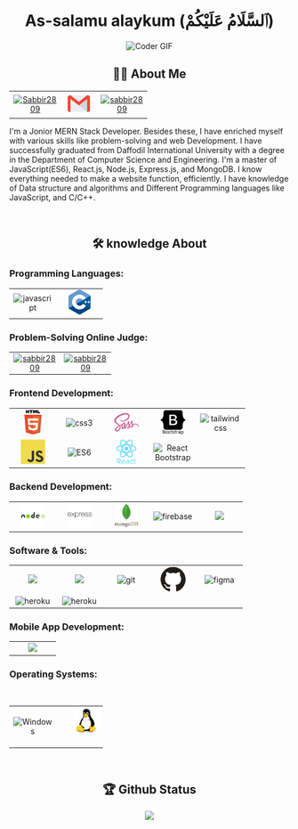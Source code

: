 <h1 align="center">As-salamu alaykum (ٱلسَّلَامُ عَلَيْكُمْ)</h1>
<div align="center">
  <img src="https://media.giphy.com/media/SWoSkN6DxTszqIKEqv/giphy.gif" alt="Coder GIF" width="350px"/>
</div>

<h2 align='center'>👨‍💻 About Me</h2>
<table  align='center'>
  <tr >
    <td align="center" width="50">
      <a href="https://fb.com/sabbir2809">
        <img src="https://raw.githubusercontent.com/rahuldkjain/github-profile-readme-generator/master/src/images/icons/Social/facebook.svg" alt="Sabbir2809"  width="40"/>
      </a>
    </td>
    <td align="center" width="50">
      <a href="mailto:sabbirto13@gmail.com">
        <img src="https://raw.githubusercontent.com/SatYu26/SatYu26/c58140b559bf4b3c4d324b8edbd61bc11e7095cf/Assets/Gmail.svg" alt="sabbirto13" width="40"/>
      </a>
    </td>
    <td align="center" width="50">
      <a href="https://linkedin.com/in/sabbir2809">
        <img src="https://raw.githubusercontent.com/rahuldkjain/github-profile-readme-generator/master/src/images/icons/Social/linked-in-alt.svg" alt="sabbir2809"  width="40" />
      </a>
    </td>
  </tr>
</table>

<p>I'm a Jonior MERN Stack Developer. Besides these, I have enriched myself with various skills like problem-solving and web Development. I have successfully graduated from Daffodil International University with a degree in the Department of Computer Science and Engineering. I'm a master of JavaScript(ES6), React.js, Node.js, Express.js, and MongoDB. I know everything needed to make a website function, efficiently. I have knowledge of Data structure and algorithms and Different Programming languages like JavaScript, and C/C++.</p><br>

<h2 align='center'>🛠️ knowledge About</h2>

### Programming Languages:

<table>
  <tr>
    <td align="center" width="70">
      <img src="https://i.ibb.co/y5ZQy5n/Java-Script.png" alt="javascript" width="45"/>
    </td>
    <td align="center" width="70">
        <img src="https://raw.githubusercontent.com/devicons/devicon/master/icons/cplusplus/cplusplus-original.svg" alt="c++" width="45"/>
    </td>
  </tr>
</table>

### Problem-Solving Online Judge:

<table>
  <tr>
    <td align="center" width="70">
      <a href="https://www.hackerrank.com/SABBIR2809">
      <img src="https://raw.githubusercontent.com/rahuldkjain/github-profile-readme-generator/master/src/images/icons/Social/hackerrank.svg" alt="sabbir2809" width="45" />
        </a>
    </td>
    <td align="center" width="70">
      <a href="https://codeforces.com/profile/Sabbir2809">
      <img src="https://raw.githubusercontent.com/rahuldkjain/github-profile-readme-generator/master/src/images/icons/Social/codeforces.svg" alt="sabbir2809" width="45" />
        </a>
    </td>
  </tr>
</table>

### Frontend Development:

<table>
  <tr>
    <td align="center" width="70">
      <img src="https://raw.githubusercontent.com/devicons/devicon/master/icons/html5/html5-original-wordmark.svg" alt="html5" width="45" />
    </td>
    <td align="center" width="70">
      <img src="https://user-images.githubusercontent.com/72271158/227155172-bde1ac45-a1c2-4647-ad8d-68d89127f4ce.png" alt="css3" width="45" />
    </td>
    <td align="center" width="70">
      <img src="https://raw.githubusercontent.com/devicons/devicon/master/icons/sass/sass-original.svg" alt="SCSS" width="45"  >
    </td>
    <td align="center" width="70">
      <img src="https://raw.githubusercontent.com/devicons/devicon/master/icons/bootstrap/bootstrap-plain-wordmark.svg" alt="bootstrap" width="45"  >
    </td>
    <td align="center" width="70">
      <img src="https://www.vectorlogo.zone/logos/tailwindcss/tailwindcss-icon.svg" alt="tailwindcss" width="45"  >
    </td>
  </tr>
  <tr>
    <td align="center" width="70">
      <img src="https://raw.githubusercontent.com/devicons/devicon/master/icons/javascript/javascript-original.svg" alt="javascript" width="45" />
    </td>
    <td align="center" width="70">
      <img src="https://camo.githubusercontent.com/ea9f2bd60b875bb92c09881cd393bc9e571dc412611eaeec9136097bc1241236/68747470733a2f2f692e696d6775722e636f6d2f4b556c656368482e706e67" alt="ES6" width="45" />
    </td>
    <td align="center" width="70">
      <img src="https://raw.githubusercontent.com/devicons/devicon/master/icons/react/react-original-wordmark.svg" alt="react" width="45" />
    </td>
    <td align="center" width="70">
      <img src="https://camo.githubusercontent.com/746e1abc5f49ed2aefab8dbbc86d98f15d017d9f196a0961ab5f88b92cc5d573/68747470733a2f2f692e696d6775722e636f6d2f6d514752366e782e706e67" alt="React Bootstrap" width="45" />
    </td>
  </tr>
</table>

### Backend Development:

<table>
  <tr>
    <td align="center" width="70">
      <img src="https://raw.githubusercontent.com/devicons/devicon/master/icons/nodejs/nodejs-original-wordmark.svg" width="45" />
    </td>
    <td align="center" width="70">
      <img src="https://raw.githubusercontent.com/devicons/devicon/master/icons/express/express-original-wordmark.svg" alt="express" width="45" />
    </td>
    <td align="center" width="70">
      <img src="https://raw.githubusercontent.com/devicons/devicon/master/icons/mongodb/mongodb-original-wordmark.svg" alt="mongodb" width="45" />
    </td>
    <td align="center" width="70">
      <img src="https://www.vectorlogo.zone/logos/firebase/firebase-icon.svg" alt="firebase" width="45" />
    </td>
    <td align="center" width="70">
      <img src="https://camo.githubusercontent.com/add2c9721e333f0043ac938f3dadbc26a282776e01b95b308fcaba5afaf74ae3/68747470733a2f2f6173736574732e76657263656c2e636f6d2f696d6167652f75706c6f61642f76313538383830353835382f7265706f7369746f726965732f76657263656c2f6c6f676f2e706e67"/>
    </td>
  </tr>
</table>

### Software & Tools:

<table>
  <tr>
    <td align="center" width="70">
      <img src="https://img.icons8.com/color/48/4a90e2/visual-studio-code-2019.png" width="45" />
    </td>
    <td align="center" width="70">
      <img src="https://camo.githubusercontent.com/15b485a366b467d9b4a1876a85d48bcbace0174dea745634184e27c2ddb6d8a2/68747470733a2f2f692e696d6775722e636f6d2f30455a576464532e706e67" width="45"  />
    </td>
    <td align="center" width="70">
      <img src="https://www.vectorlogo.zone/logos/git-scm/git-scm-icon.svg" alt="git" width="45" />
    </td>
    <td align="center" width="70">
      <img src="https://raw.githubusercontent.com/github/explore/80688e429a7d4ef2fca1e82350fe8e3517d3494d/topics/github-api/github-api.png" alt="github" width="45" />
    </td>
    <td align="center" width="70">
      <img src="https://www.vectorlogo.zone/logos/figma/figma-icon.svg" alt="figma" width="45" />
    </td>
  </tr>
  <tr>
    <td align="center" width="70">
      <img src="https://www.vectorlogo.zone/logos/heroku/heroku-icon.svg" alt="heroku" width="45" />
    </td>
    <td align="center" width="70">
      <img src="https://www.vectorlogo.zone/logos/netlify/netlify-icon.svg" alt="heroku" width="45" />
    </td>
  </tr>
</table>

### Mobile App Development:

<table>
  <tr>
    <td align="center" width="70">
      <img src ='https://raw.githubusercontent.com/rahulbanerjee26/githubAboutMeGenerator/main/icons/android.svg'  width="45" >
    </td>
  </tr>
</table>

### Operating Systems:
<table>
  <tr>
    <td align="center" width="70">
      <img src="https://raw.githubusercontent.com/oHTGo/oHTGo/53eeb561426a0878353ed6bad22cbfe79dfa3fcf/images/windows.svg" alt="Windows" width="45" />
    </td>
    <td align="center" width="70">
      <img src="https://raw.githubusercontent.com/devicons/devicon/master/icons/linux/linux-original.svg" alt="linux" width="45" />
    </td>
  </tr>
</table>
<br>

<h2 align='center'>🏆 Github Status</h2>
<div align="center">
    <a href="https://github.com/Sabbir2809/">
      <img src="https://github-readme-streak-stats.herokuapp.com/?user=Sabbir2809&theme=algolia&hide_border=true" width="50%"/>
    </a>
</div>
